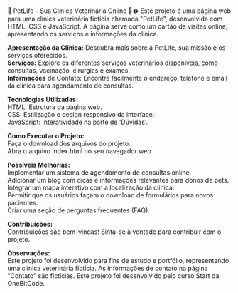 🐾 PetLife - Sua Clínica Veterinária Online 🐶�
Este projeto é uma página web para uma clínica veterinária fictícia chamada "PetLife", desenvolvida com HTML, CSS e JavaScript. A página serve como um cartão de visitas online, apresentando os serviços e informações da clínica.

<strong>Apresentação da Clínica:</strong> Descubra mais sobre a PetLife, sua missão e os serviços oferecidos.<br>
<strong>Serviços:</strong> Explore os diferentes serviços veterinários disponíveis, como consultas, vacinação, cirurgias e exames.<br>
<strong>Informações</strong> de Contato: Encontre facilmente o endereço, telefone e email da clínica para agendamento de consultas.

<strong>Tecnologias Utilizadas:</strong><br>
HTML: Estrutura da página web.<br>
CSS: Estilização e design responsivo da interface.<br>
JavaScript: Interatividade na parte de 'Dúvidas'.

<strong>Como Executar o Projeto:</strong><br>
Faça o download dos arquivos do projeto.<br>
Abra o arquivo index.html no seu navegador web

<strong>Possíveis Melhorias:</strong>  
Implementar um sistema de agendamento de consultas online.<br>
Adicionar um blog com dicas e informações relevantes para donos de pets.<br>
Integrar um mapa interativo com a localização da clínica.<br>
Permitir que os usuários façam o download de formulários para novos pacientes.<br>
Criar uma seção de perguntas frequentes (FAQ).

<strong>Contribuições:</strong><br>
Contribuições são bem-vindas! Sinta-se à vontade para contribuir com o projeto.

<strong>Observações:</strong><br>
Este projeto foi desenvolvido para fins de estudo e portfólio, representando uma clínica veterinária fictícia.
As informações de contato na página "Contato" são fictícias.
Este projeto foi desenvolvido pelo curso Start da OneBitCode.
